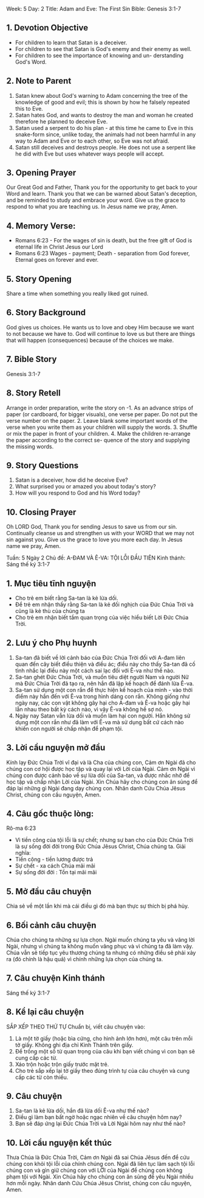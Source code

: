 Week: 5
Day: 2
Title: Adam and Eve: The First Sin
Bible: Genesis 3:1-7
## 1. Devotion Objective
- For children to learn that Satan is a deceiver.
- For children to see that Satan is God's enemy and their enemy as well.
- For children to see the importance of knowing and un- derstanding God's Word.

## 2. Note to Parent
1. Satan knew about God's warning to Adam concerning the tree of the knowledge of good and evil; this is shown by how he falsely repeated this to Eve.
2. Satan hates God, and wants to destroy the man and woman he created therefore he planned to deceive Eve.
3. Satan used a serpent to do his plan - at this time he came to Eve in this snake-form since, unlike today, the animals had not been harmful in any way to Adam and Eve or to each other, so Eve was not afraid.
4. Satan still deceives and destroys people. He does not use a serpent like he did with Eve but uses whatever ways people will accept.

## 3. Opening Prayer
Our Great God and Father, Thank you for the opportunity to get back to your Word and learn. Thank you that we can be warned about Satan's deception, and be reminded to study and embrace your word. Give us the grace to respond to what you are teaching us. In Jesus name we pray, Amen.

## 4. Memory Verse:
- Romans 6:23 - For the wages of sin is death, but the free gift of God is eternal life in Christ Jesus our Lord
- Romans 6:23 Wages - payment; Death - separation from God forever, Eternal goes on forever and ever.

## 5. Story Opening
Share a time when something you really liked got ruined.

## 6. Story Background
God gives us choices. He wants us to love and obey Him because we want to not because we have to. God will continue to love us but there are things that will happen (consequences) because of the choices we make.

## 7. Bible Story
Genesis 3:1-7

## 8. Story Retell
 Arrange in order preparation, write the story on -1. As an advance strips of paper (or cardboard, for bigger visuals), one verse per paper. Do not put the verse number on the paper. 2. Leave blank some important words of the verse when you write them as your children will supply the words. 3. Shuffle or mix the paper in front of your children. 4. Make the children re-arrange the paper according to the correct se- quence of the story and supplying the missing words.

## 9. Story Questions
1. Satan is a deceiver, how did he deceive Eve?
2. What surprised you or amazed you about today's story?
3. How will you respond to God and his Word today?

## 10. Closing Prayer
 Oh LORD God, Thank you for sending Jesus to save us from our sin. Continually cleanse us and strengthen us with your WORD that we may not sin against you. Give us the grace to love you more each day. In Jesus name we pray, Amen.

Tuần: 5
Ngày 2
Chủ đề: A-ĐAM VÀ Ê-VA: TỘI LỖI ĐẦU TIÊN
Kinh thánh: Sáng thế ký 3:1-7

## 1. Mục tiêu tĩnh nguyện
- Cho trẻ em biết rằng Sa-tan là kẻ lừa dối.
- Để trẻ em nhận thấy rằng Sa-tan là kẻ đối nghịch của Đức Chúa Trời và cũng là kẻ thù của chúng ta
- Cho trẻ em nhận biết tầm quan trọng của việc hiểu biết Lời Đức Chúa Trời.

## 2. Lưu ý cho Phụ huynh
1. Sa-tan đã biết về lời cảnh báo của Đức Chúa Trời đối với A-đam liên quan đến cây biết điều thiện và điều ác; điều này cho thấy Sa-tan đã cố tình nhắc lại điều này một cách sai lạc đối với Ê-va như thế nào.
2. Sa-tan ghét Đức Chúa Trời, và muốn tiêu diệt người Nam và người Nữ mà Đức Chúa Trời đã tạo ra, nên hắn đã lập kế hoạch để đánh lừa Ê-va.
3. Sa-tan sử dụng một con rắn để thực hiện kế hoạch của mình - vào thời điểm này hắn đến với Ê-va trong hình dáng con rắn. Không giống như ngày nay, các con vật không gây hại cho A-đam và Ê-va hoặc gây hại lẫn nhau theo bất kỳ cách nào, vì vậy Ê-va không hề sợ nó.
4. Ngày nay Satan vẫn lừa dối và muốn làm hại con người. Hắn không sử dụng một con rắn như đã làm với Ê-va mà sử dụng bất cứ cách nào khiến con người sẽ chấp nhận để phạm tội.

## 3. Lời cầu nguyện mở đầu
Kính lạy Đức Chúa Trời vĩ đại và là Cha của chúng con, Cảm ơn Ngài đã cho chúng con cơ hội được học tập và quay lại với Lời của Ngài. Cảm ơn Ngài vì chúng con được cảnh báo về sự lừa dối của Sa-tan, và được nhắc nhở để học tập và chấp nhận Lời của Ngài. Xin Chúa hãy cho chúng con ân sủng để đáp lại những gì Ngài đang dạy chúng con. Nhân danh Cứu Chúa Jêsus Christ, chúng con cầu nguyện, Amen.

## 4. Câu gốc thuộc lòng:
Rô-ma 6:23
- Vì tiền công của tội lỗi là sự chết; nhưng sự ban cho của Đức Chúa Trời là sự sống đời đời trong Đức Chúa Jêsus Christ, Chúa chúng ta.
Giải nghĩa:
- Tiền công - tiền lương được trả
- Sự chết - xa cách Chúa mãi mãi
- Sự sống đời đời : Tồn tại mãi mãi

## 5. Mở đầu câu chuyện
Chia sẻ về một lần khi mà cái điều gì đó mà bạn thực sự thích bị phá hủy.

## 6. Bối cảnh câu chuyện
Chúa cho chúng ta những sự lựa chọn. Ngài muốn chúng ta yêu và vâng lời Ngài, nhưng vì chúng ta không muốn vâng phục và vì chúng ta đã làm vậy. Chúa vẫn sẽ tiếp tục yêu thương chúng ta nhưng có những điều sẽ phải xảy ra (đó chính là hậu quả) vì chính những lựa chọn của chúng ta.

## 7. Câu chuyện Kinh thánh
Sáng thế ký 3:1-7

## 8. Kể lại câu chuyện
SẮP XẾP THEO THỨ TỰ
Chuẩn bị, viết câu chuyện vào:
1. Là một tờ giấy (hoặc bìa cứng, cho hình ảnh lớn hơn), một câu trên mỗi tờ giấy. Không ghi địa chỉ Kinh Thánh trên giấy.
2. Để trống một số từ quan trọng của câu khi bạn viết chúng vì con bạn sẽ cung cấp các từ.
3. Xáo trộn hoặc trộn giấy trước mặt trẻ.
4. Cho trẻ sắp xếp lại tờ giấy theo đúng trình tự của câu chuyện và cung cấp các từ còn thiếu.

## 9. Câu chuyện
1. Sa-tan là kẻ lừa dối, hắn đã lừa dối Ê-va như thế nào?
2. Điều gì làm bạn bất ngờ hoặc ngạc nhiên về câu chuyện hôm nay?
3. Bạn sẽ đáp ứng lại Đức Chúa Trời và Lời Ngài hôm nay như thế nào?

## 10. Lời cầu nguyện kết thúc
Thưa Chúa là Đức Chúa Trời, Cảm ơn Ngài đã sai Chúa Jêsus đến để cứu chúng con khỏi tội lỗi của chính chúng con. Ngài đã liên tục làm sạch tội lỗi chúng con và gìn giữ chúng con với LỜI của Ngài để chúng con không phạm tội với Ngài. Xin Chúa hãy cho chúng con ân sủng để yêu Ngài nhiều hơn mỗi ngày. Nhân danh Cứu Chúa Jêsus Christ, chúng con cầu nguyện, Amen.
